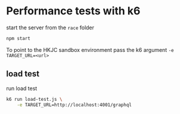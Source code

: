 # Performance tests with k6

start the server from the `race` folder 

```bash
npm start
```

To point to the HKJC sandbox environment pass the k6 argument
`-e TARGET_URL=<url>`


## load test

run load test 

```bash
k6 run load-test.js \
    -e TARGET_URL=http://localhost:4001/graphql
```